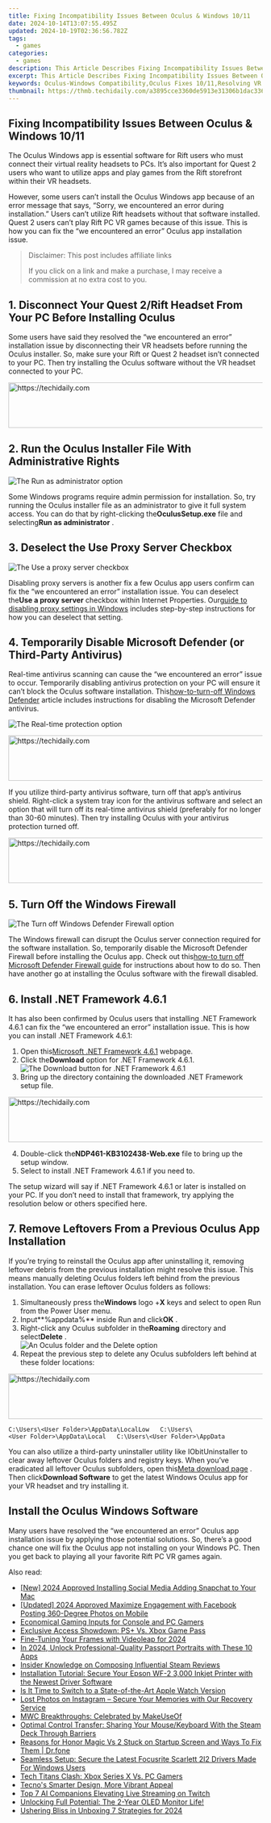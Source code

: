 ```yaml
---
title: Fixing Incompatibility Issues Between Oculus & Windows 10/11
date: 2024-10-14T13:07:55.495Z
updated: 2024-10-19T02:36:56.782Z
tags:
  - games
categories:
  - games
description: This Article Describes Fixing Incompatibility Issues Between Oculus & Windows 10/11
excerpt: This Article Describes Fixing Incompatibility Issues Between Oculus & Windows 10/11
keywords: Oculus-Windows Compatibility,Oculus Fixes 10/11,Resolving VR Issues,Windows & Oculus Integration,Addressing Oculus Conflicts,Enhancing Oculus Stability,Harmonize Oculus & OS
thumbnail: https://thmb.techidaily.com/a3895cce3360de5913e31306b1dac3362ecfc87f8052e7d36fccdff1f24bd61a.jpg
---
```


## Fixing Incompatibility Issues Between Oculus & Windows 10/11

 The Oculus Windows app is essential software for Rift users who must connect their virtual reality headsets to PCs. It’s also important for Quest 2 users who want to utilize apps and play games from the Rift storefront within their VR headsets.

 However, some users can’t install the Oculus Windows app because of an error message that says, “Sorry, we encountered an error during installation.” Users can’t utilize Rift headsets without that software installed. Quest 2 users can’t play Rift PC VR games because of this issue. This is how you can fix the “we encountered an error” Oculus app installation issue.

>  Disclaimer: This post includes affiliate links
>
>  If you click on a link and make a purchase, I may receive a commission at no extra cost to you.
>

## 1\. Disconnect Your Quest 2/Rift Headset From Your PC Before Installing Oculus

 Some users have said they resolved the “we encountered an error” installation issue by disconnecting their VR headsets before running the Oculus installer. So, make sure your Rift or Quest 2 headset isn’t connected to your PC. Then try installing the Oculus software without the VR headset connected to your PC.

<!-- affiliate ads begin -->
<a href="https://appsumo.8odi.net/c/5597632/2111965/7443" target="_top" id="2111965">
  <img src="//a.impactradius-go.com/display-ad/7443-2111965" border="0" alt="https://techidaily.com" width="728" height="90"/>
</a>
<img height="0" width="0" src="https://appsumo.8odi.net/i/5597632/2111965/7443" style="position:absolute;visibility:hidden;" border="0" />
<!-- affiliate ads end -->

## 2\. Run the Oculus Installer File With Administrative Rights

![The Run as administrator option](https://static1.makeuseofimages.com/wordpress/wp-content/uploads/2023/09/run-as-administrator.jpg)

 Some Windows programs require admin permission for installation. So, try running the Oculus installer file as an administrator to give it full system access. You can do that by right-clicking the**OculusSetup.exe** file and selecting**Run as administrator** .

## 3\. Deselect the Use Proxy Server Checkbox

![The Use a proxy server checkbox](https://static1.makeuseofimages.com/wordpress/wp-content/uploads/2023/09/use-a-proxy-server-option-1.jpg)

 Disabling proxy servers is another fix a few Oculus app users confirm can fix the “we encountered an error” installation issue. You can deselect the**Use a proxy server** checkbox within Internet Properties. Our[guide to disabling proxy settings in Windows](https://www.makeuseof.com/windows-11-disable-proxy/) includes step-by-step instructions for how you can deselect that setting.

## 4\. Temporarily Disable Microsoft Defender (or Third-Party Antivirus)

 Real-time antivirus scanning can cause the “we encountered an error” issue to occur. Temporarily disabling antivirus protection on your PC will ensure it can’t block the Oculus software installation. This[how-to-turn-off Windows Defender](https://www.makeuseof.com/how-to-turn-off-windows-defender/) article includes instructions for disabling the Microsoft Defender antivirus.

![The Real-time protection option](https://static1.makeuseofimages.com/wordpress/wp-content/uploads/2023/09/real-time-protection-option-1.jpg)

<!-- affiliate ads begin -->
<a href="https://appsumo.8odi.net/c/5597632/2043597/7443" target="_top" id="2043597">
  <img src="//a.impactradius-go.com/display-ad/7443-2043597" border="0" alt="https://techidaily.com" width="728" height="90"/>
</a>
<img height="0" width="0" src="https://appsumo.8odi.net/i/5597632/2043597/7443" style="position:absolute;visibility:hidden;" border="0" />
<!-- affiliate ads end -->

 If you utilize third-party antivirus software, turn off that app’s antivirus shield. Right-click a system tray icon for the antivirus software and select an option that will turn off its real-time antivirus shield (preferably for no longer than 30-60 minutes). Then try installing Oculus with your antivirus protection turned off.

<!-- affiliate ads begin -->
<a href="https://appsumo.8odi.net/c/5597632/2068426/7443" target="_top" id="2068426">
  <img src="//a.impactradius-go.com/display-ad/7443-2068426" border="0" alt="https://techidaily.com" width="728" height="90"/>
</a>
<img height="0" width="0" src="https://appsumo.8odi.net/i/5597632/2068426/7443" style="position:absolute;visibility:hidden;" border="0" />
<!-- affiliate ads end -->

## 5\. Turn Off the Windows Firewall

![The Turn off Windows Defender Firewall option](https://static1.makeuseofimages.com/wordpress/wp-content/uploads/2023/09/turn-off-windows-defender-firewall-1.jpg)

 The Windows firewall can disrupt the Oculus server connection required for the software installation. So, temporarily disable the Microsoft Defender Firewall before installing the Oculus app. Check out this[how-to turn off Microsoft Defender Firewall guide](https://www.makeuseof.com/windows-11-disable-microsoft-defender-firewall/) for instructions about how to do so. Then have another go at installing the Oculus software with the firewall disabled.

## 6\. Install .NET Framework 4.6.1

 It has also been confirmed by Oculus users that installing .NET Framework 4.6.1 can fix the “we encountered an error” installation issue. This is how you can install .NET Framework 4.6.1:

1. Open this[Microsoft .NET Framework 4.6.1](https://www.microsoft.com/en-US/download/details.aspx?id=49981) webpage.
2. Click the**Download** option for .NET Framework 4.6.1.  
![The Download button for .NET Framework 4.6.1](https://static1.makeuseofimages.com/wordpress/wp-content/uploads/2023/09/download-button-1.jpg)
3. Bring up the directory containing the downloaded .NET Framework setup file.

<!-- affiliate ads begin -->
<a href="https://appsumo.8odi.net/c/5597632/2144288/7443" target="_top" id="2144288">
  <img src="//a.impactradius-go.com/display-ad/7443-2144288" border="0" alt="https://techidaily.com" width="728" height="90"/>
</a>
<img height="0" width="0" src="https://appsumo.8odi.net/i/5597632/2144288/7443" style="position:absolute;visibility:hidden;" border="0" />
<!-- affiliate ads end -->

4. Double-click the**NDP461-KB3102438-Web.exe** file to bring up the setup window.
5. Select to install .NET Framework 4.6.1 if you need to.

 The setup wizard will say if .NET Framework 4.6.1 or later is installed on your PC. If you don’t need to install that framework, try applying the resolution below or others specified here.

## 7\. Remove Leftovers From a Previous Oculus App Installation

 If you’re trying to reinstall the Oculus app after uninstalling it, removing leftover debris from the previous installation might resolve this issue. This means manually deleting Oculus folders left behind from the previous installation. You can erase leftover Oculus folders as follows:

1. Simultaneously press the**Windows** logo +**X** keys and select to open Run from the Power User menu.
2. Input**%appdata%** inside Run and click**OK** .
3. Right-click any Oculus subfolder in the**Roaming** directory and select**Delete** .  
![An Oculus folder and the Delete option](https://static1.makeuseofimages.com/wordpress/wp-content/uploads/2023/09/oculus-folder.jpg)
4. Repeat the previous step to delete any Oculus subfolders left behind at these folder locations:

<!-- affiliate ads begin -->
<a href="https://imp.i110150.net/c/5597632/798165/11305" target="_top" id="798165">
  <img src="//a.impactradius-go.com/display-ad/11305-798165" border="0" alt="https://techidaily.com" width="728" height="90"/>
</a>
<img height="0" width="0" src="https://imp.i110150.net/i/5597632/798165/11305" style="position:absolute;visibility:hidden;" border="0" />
<!-- affiliate ads end -->

`C:\Users\<User Folder>\AppData\LocalLow  
C:\Users\<User Folder>\AppData\Local  
C:\Users\<User Folder>\AppData`

 You can also utilize a third-party uninstaller utility like IObitUninstaller to clear away leftover Oculus folders and registry keys. When you’ve eradicated all leftover Oculus subfolders, open this[Meta download page](https://www.meta.com/us/en/quest/setup/) . Then click**Download Software** to get the latest Windows Oculus app for your VR headset and try installing it.

## Install the Oculus Windows Software

 Many users have resolved the “we encountered an error” Oculus app installation issue by applying those potential solutions. So, there’s a good chance one will fix the Oculus app not installing on your Windows PC. Then you get back to playing all your favorite Rift PC VR games again.

<ins class="adsbygoogle"
     style="display:block"
     data-ad-format="autorelaxed"
     data-ad-client="ca-pub-7571918770474297"
     data-ad-slot="1223367746"></ins>

<ins class="adsbygoogle"
     style="display:block"
     data-ad-client="ca-pub-7571918770474297"
     data-ad-slot="8358498916"
     data-ad-format="auto"
     data-full-width-responsive="true"></ins>

<span class="atpl-alsoreadstyle">Also read:</span>
<div><ul>
<li><a href="https://snapchat-videos.techidaily.com/new-2024-approved-installing-social-media-adding-snapchat-to-your-mac/"><u>[New] 2024 Approved Installing Social Media Adding Snapchat to Your Mac</u></a></li>
<li><a href="https://facebook-clips.techidaily.com/updated-2024-approved-maximize-engagement-with-facebook-posting-360-degree-photos-on-mobile/"><u>[Updated] 2024 Approved Maximize Engagement with Facebook Posting 360-Degree Photos on Mobile</u></a></li>
<li><a href="https://games-able.techidaily.com/economical-gaming-inputs-for-console-and-pc-gamers/"><u>Economical Gaming Inputs for Console and PC Gamers</u></a></li>
<li><a href="https://games-able.techidaily.com/exclusive-access-showdown-psplus-vs-xbox-game-pass/"><u>Exclusive Access Showdown: PS+ Vs. Xbox Game Pass</u></a></li>
<li><a href="https://some-knowledge.techidaily.com/fine-tuning-your-frames-with-videoleap-for-2024/"><u>Fine-Tuning Your Frames with Videoleap for 2024</u></a></li>
<li><a href="https://fox-hovers.techidaily.com/in-2024-unlock-professional-quality-passport-portraits-with-these-10-apps/"><u>In 2024, Unlock Professional-Quality Passport Portraits with These 10 Apps</u></a></li>
<li><a href="https://games-able.techidaily.com/insider-knowledge-on-composing-influential-steam-reviews/"><u>Insider Knowledge on Composing Influential Steam Reviews</u></a></li>
<li><a href="https://win-dash.techidaily.com/installation-tutorial-secure-your-epson-wf-2-3000-inkjet-printer-with-the-newest-driver-software/"><u>Installation Tutorial: Secure Your Epson WF-2 3,000 Inkjet Printer with the Newest Driver Software</u></a></li>
<li><a href="https://buynow-help.techidaily.com/is-it-time-to-switch-to-a-state-of-the-art-apple-watch-version/"><u>Is It Time to Switch to a State-of-the-Art Apple Watch Version</u></a></li>
<li><a href="https://fox-metric.techidaily.com/lost-photos-on-instagram-secure-your-memories-with-our-recovery-service/"><u>Lost Photos on Instagram – Secure Your Memories with Our Recovery Service</u></a></li>
<li><a href="https://games-able.techidaily.com/mwc-breakthroughs-celebrated-by-makeuseof/"><u>MWC Breakthroughs: Celebrated by MakeUseOf</u></a></li>
<li><a href="https://games-able.techidaily.com/optimal-control-transfer-sharing-your-mousekeyboard-with-the-steam-deck-through-barriers/"><u>Optimal Control Transfer: Sharing Your Mouse/Keyboard With the Steam Deck Through Barriers</u></a></li>
<li><a href="https://fix-guide.techidaily.com/reasons-for-honor-magic-vs-2-stuck-on-startup-screen-and-ways-to-fix-them-drfone-by-drfone-fix-android-problems-fix-android-problems/"><u>Reasons for Honor Magic Vs 2 Stuck on Startup Screen and Ways To Fix Them | Dr.fone</u></a></li>
<li><a href="https://hardware-updates.techidaily.com/seamless-setup-secure-the-latest-focusrite-scarlett-2i2-drivers-made-for-windows-users/"><u>Seamless Setup: Secure the Latest Focusrite Scarlett 2I2 Drivers Made For Windows Users</u></a></li>
<li><a href="https://games-able.techidaily.com/tech-titans-clash-xbox-series-x-vs-pc-gamers/"><u>Tech Titans Clash: Xbox Series X Vs. PC Gamers</u></a></li>
<li><a href="https://games-able.techidaily.com/tecnos-smarter-design-more-vibrant-appeal/"><u>Tecno's Smarter Design, More Vibrant Appeal</u></a></li>
<li><a href="https://games-able.techidaily.com/top-7-ai-companions-elevating-live-streaming-on-twitch/"><u>Top 7 AI Companions Elevating Live Streaming on Twitch</u></a></li>
<li><a href="https://games-able.techidaily.com/unlocking-full-potential-the-2-year-oled-monitor-life/"><u>Unlocking Full Potential: The 2-Year OLED Monitor Life!</u></a></li>
<li><a href="https://fox-hovers.techidaily.com/ushering-bliss-in-unboxing-7-strategies-for-2024/"><u>Ushering Bliss in Unboxing 7 Strategies for 2024</u></a></li>
</ul></div>

